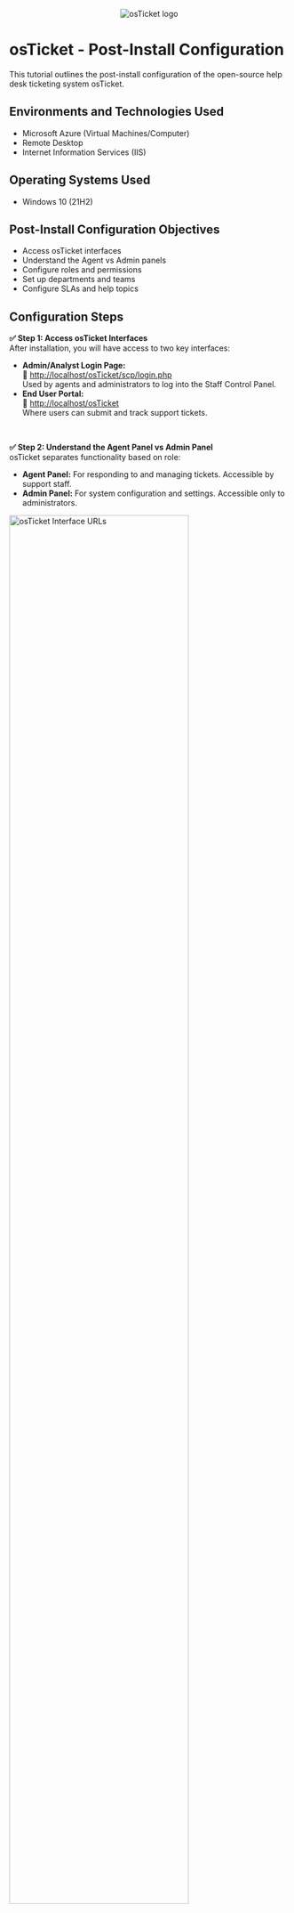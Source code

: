 <p align="center">
  <img src="https://i.imgur.com/Clzj7Xs.png" alt="osTicket logo"/>
</p>

<h1>osTicket - Post-Install Configuration</h1>
This tutorial outlines the post-install configuration of the open-source help desk ticketing system osTicket.<br />


<h2>Environments and Technologies Used</h2>

- Microsoft Azure (Virtual Machines/Computer)
- Remote Desktop
- Internet Information Services (IIS)

<h2>Operating Systems Used</h2>

- Windows 10 (21H2)

<h2>Post-Install Configuration Objectives</h2>

- Access osTicket interfaces
- Understand the Agent vs Admin panels
- Configure roles and permissions
- Set up departments and teams
- Configure SLAs and help topics

<h2>Configuration Steps</h2>

<!-- Step 1 -->

<p>
  <strong>✅ Step 1: Access osTicket Interfaces</strong><br />
  After installation, you will have access to two key interfaces:
  <ul>
    <li><strong>Admin/Analyst Login Page:</strong><br />
      🔗 <a href="http://localhost/osTicket/scp/login.php" target="_blank">http://localhost/osTicket/scp/login.php</a><br />
      Used by agents and administrators to log into the Staff Control Panel.
    </li>
    <li><strong>End User Portal:</strong><br />
      🔗 <a href="http://localhost/osTicket" target="_blank">http://localhost/osTicket</a><br />
      Where users can submit and track support tickets.
    </li>
  </ul>
</p>
<br />

<!-- Step 2 -->

<p>
  <strong>✅ Step 2: Understand the Agent Panel vs Admin Panel</strong><br />
  osTicket separates functionality based on role:
  <ul>
    <li><strong>Agent Panel:</strong> For responding to and managing tickets. Accessible by support staff.</li>
    <li><strong>Admin Panel:</strong> For system configuration and settings. Accessible only to administrators.</li>
  </ul>
</p>
    <p>
  <img src="https://i.imgur.com/sZJhpmk.png" height="80%" width="80%" alt="osTicket Interface URLs"/>
</p>
    <p>
  <img src="https://i.imgur.com/vge6pgB.png"/>
</p>
<br />

<!-- Step 3 -->
<p>
  <strong>✅ Step 3: Configure Roles</strong><br />
  Navigate to <strong>Admin Panel → Agents → Roles</strong> to define what agents are allowed to do.<br />
  <ul>
    <li><strong>Example Role:</strong> <code>Supreme Admin</code> - full access to all admin settings.</li>
    <li>Roles help you control access and assign responsibilities efficiently.</li>
  </li>
  </ul>
</p>
<p>
  <img src="https://i.imgur.com/OUltzxU.png"/>
</p>
<p>
  <img src="https://i.imgur.com/GeaIClR.png"/>
</p>
<p>
  <img src="https://i.imgur.com/vf1SvM8.png"/>
</p>
<br />


<!-- Step 4 -->
<p>
  <strong>✅ Step 4: Configure Departments</strong><br />
  Departments control ticket visibility and help you organize your support structure.<br />
  Navigate to <strong>Admin Panel → Agents → Departments</strong> to create them.
  <ul>
    <li><strong>Example Departments:</strong></li>
    <li><code>SysAdmins</code> - Handles system-related issues</li>
    <li><code>Support</code> - General help desk staff</li>
    <li><code>Networking</code> - Network-specific support</li>
  </ul>
  Each department can have its own ticket assignments and response workflows.
</p>
<p>
  <img src="https://i.imgur.com/DjAovqv.png"/>
</p>
<p>
  <img src="https://i.imgur.com/W0f127I.png"/>
</p>
<br />

<!-- Step 5 -->
<p>
  <strong>✅ Step 5: Configure Teams</strong><br />
  Teams allow you to group agents from different departments to work collaboratively.<br />
  Navigate to <strong>Admin Panel → Agents → Teams</strong>.
  <ul>
    <li><strong>Example Team:</strong> <code>Online Banking</code> - Includes agents from both Support and SysAdmins.</li>
    <li>Teams can be assigned tickets and improve coordination on cross-functional tasks.</li>
  </ul>
</p>
<p>
  <img src="https://i.imgur.com/9mTVaiQ.png"/>
</p>
<p>
  <img src="https://i.imgur.com/Zzluis6.png"/>
</p>
<br />

<!-- Step 6 -->
<p>
  <img src="https://i.imgur.com/DJmEXEB.png" height="80%" width="80%" alt="User Access Settings"/>
</p>
<p>
  <strong>✅ Step 6: Adjust User Access Settings</strong><br />
  By default, osTicket may allow unregistered users to create tickets. To require registration:
  <ul>
    <li>Go to <strong>Admin Panel → Settings → User Settings</strong></li>
    <li><strong>Uncheck:</strong> “Allow anyone to create tickets”</li>
    <li><strong>Enable:</strong> “Registration Required” - Users must create an account and log in to submit tickets.</li>
  </ul>
  This ensures better tracking and communication with users.
</p>
<br />

  </ul>
</p>
<br />
